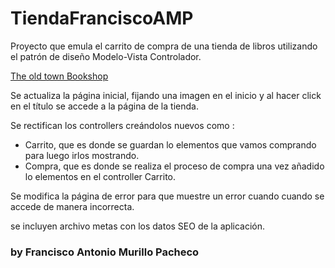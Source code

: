 # TiendaFranciscoAMP
Proyecto que emula el carrito de compra de una tienda de libros utilizando el patrón de diseño Modelo-Vista Controlador.

[The old town Bookshop](https://live.staticflickr.com/7262/7048256155_0254816a4d_h.jpg)

Se actualiza la página inicial, fijando una imagen en el inicio y al hacer click en el título se accede a la página de la tienda.

Se rectifican los controllers creándolos nuevos como :
- Carrito, que es donde se guardan lo elementos que vamos comprando para luego irlos mostrando.
- Compra, que es donde se realiza el proceso de compra una vez añadido lo elementos en el controller Carrito.

Se modifica la página de error para que muestre un error cuando cuando se accede de manera incorrecta.

se incluyen archivo metas con los datos SEO de la aplicación.

### by Francisco Antonio Murillo Pacheco
